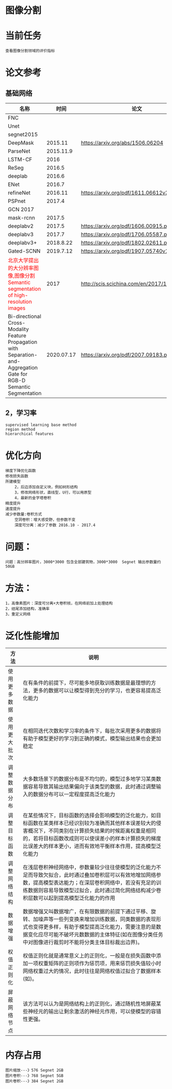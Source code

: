 # 图像分割
# 当前任务
    查看图像分割领域的评价指标
# 论文参考
## 基础网络
|名称|时间|论文|详细|
|---|---|---|---|
|FNC||| |
|Unet||    |
|segnet2015|||  |
|DeepMask|2015.11|https://arxiv.org/abs/1506.06204   | |
|ParseNet|	2015.11.9|||
|LSTM-CF|		2016|||
|ReSeg	|	2016.5|||
|deeplab|		2016.6|||
|ENet	|	2016.7|||
|refineNet| 	2016.11	|	https://arxiv.org/pdf/1611.06612v3.pdf||
|PSPnet		|2017.4|||
|GCN		    2017|||
|mask-rcnn	|2017.5|||
|deeplabv2  | 2017.5	|	https://arxiv.org/pdf/1606.00915.pdf||
|deeplabv3	|2017.7		|https://arxiv.org/pdf/1706.05587.pdf||
|deeplabv3+	|2018.8.22	|	https://arxiv.org/pdf/1802.02611.pdf|https://github.com/tensorflow/models/tree/master/research/deeplab|
|Gated-SCNN	|2019.7.12	|	https://arxiv.org/pdf/1907.05740v1.pdf||
|<font color=red>北京大学提出的大分辨率图像,图像分割Semantic segmentation of high-resolution images </font>|2017| http://scis.scichina.com/en/2017/123101.pdf|modified joint  bilateral upsampling algorithm|
|Bi-directional Cross-Modality Feature Propagation with Separation-and-Aggregation Gate for RGB-D Semantic Segmentation|2020.07.17|https://arxiv.org/pdf/2007.09183.pdf |https://github.com/charlesCXK/RGBD_Semantic_Segmentation_PyTorch|
## 2，学习率   
    supervised learning base method  
    region method   
    hierarchical features
# 优化方向
    梯度下降优化函数    
    修改损失函数  
    所建模型    
	    2，后边添加自定义块，例如树形结构   
	    3，修改网络形状，直线型，U行，可以用原型   
	    4，最新的金字塔卷积  
    精度提升    
    速度提升    
	减少参数量:卷积方式
		空洞卷积：增大感受野，但参数不变
		深度可分离：减少了参数 2016.10 - 2017.4
# 问题：
    问题：高分辨率图片，3000*3000 包含全部建筑物，3000*3000  Segnet 输出参数量约50GB     
# 方法：
    1，高像素图片：深度可分离+大卷积核，在网络前加上处理结构     
    2，结尾添加结构，准确率
    3，重定义网络
# 泛化性能增加
| 方法         | 说明                                                         |
| ------------ | ------------------------------------------------------------ |
| 使用更多数据 | 在有条件的前提下，尽可能多地获取训练数据是最理想的方法，更多的数据可以让模型得到充分的学习，也更容易提高泛化能力 |
| 使用更大批次 | 在相同迭代次数和学习率的条件下，每批次采用更多的数据将有助于模型更好的学习到正确的模式，模型输出结果也会更加稳定 |
| 调整数据分布 | 大多数场景下的数据分布是不均匀的，模型过多地学习某类数据容易导致其输出结果偏向于该类型的数据，此时通过调整输入的数据分布可以一定程度提高泛化能力 |
| 调整目标函数 | 在某些情况下，目标函数的选择会影响模型的泛化能力，如目标函数在某类样本已经识别较为准确而其他样本误差较大的侵害概况下，不同类别在计算损失结果的时候距离权重是相同的，若将目标函数改成则可以使误差小的样本计算损失的梯度比误差大的样本更小，进而有效地平衡样本作用，提高模型泛化能力 |
| 调整网络结构 | 在浅层卷积神经网络中，参数量较少往往使模型的泛化能力不足而导致欠拟合，此时通过叠加卷积层可以有效地增加网络参数，提高模型表达能力；在深层卷积网络中，若没有充足的训练数据则容易导致模型过拟合，此时通过简化网络结构减少卷积层数可以起到提高模型泛化能力的作用 |
| 数据增强     | 数据增强又叫数据增广，在有限数据的前提下通过平移、旋转、加噪声等一些列变换来增加训练数据，同类数据的表现形式也变得更多样，有助于模型提高泛化能力，需要注意的是数据变化应尽可能不破坏元数数据的主体特征(如在图像分类任务中对图像进行裁剪时不能将分类主体目标裁出边界)。 |
| 权值正则化   | 权值正则化就是通常意义上的正则化，一般是在损失函数中添加一项权重矩阵的正则项作为惩罚项，用来惩罚损失值较小时网络权重过大的情况，此时往往是网络权值过拟合了数据样本(如)。 |
| 屏蔽网络节点 | 该方法可以认为是网络结构上的正则化，通过随机性地屏蔽某些神经元的输出让剩余激活的神经元作用，可以使模型的容错性更强。 |
# 内存占用 
    图片缩放---》576 Segnet 2GB  
    图片卷积---》768 Segnet 5GB  
    图片卷积---》384 Segnet 2GB  


